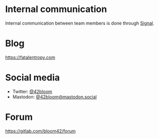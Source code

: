 # Internal communication

Internal communication between team members is done through [Signal](https://signal.org/).

# Blog

https://fatalentropy.com

# Social media

* Twitter: [@42bloom](https://twitter.com/@42bloom)
* Mastodon: [@42bloom@mastodon.social](https://mastodon.social/@42bloom)

# Forum

https://gitlab.com/bloom42/forum